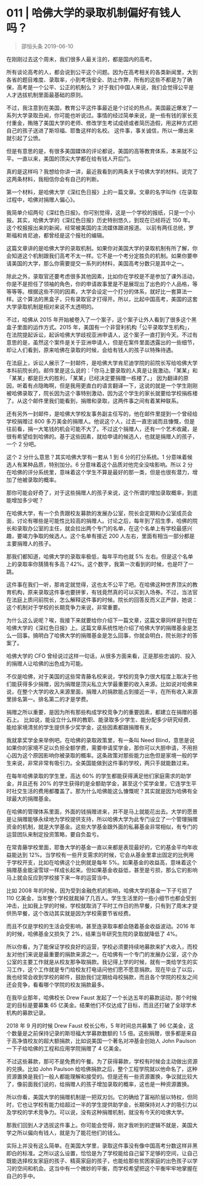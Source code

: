 # 011 | 哈佛大学的录取机制偏好有钱人吗？
> 邵恒头条
2019-06-10

在刚刚过去这个周末，我们很多人最关注的，都是国内的高考。

所有谈论高考的人，都会说到公平这个问题。因为在高考相关的各类新闻里，大到各省的题目难度、录取率，小到考场安全、防止作弊，所有的这些不都是为了确保，高考是一个公平、公正的机制么？ 对于我们中国人来说，我们会觉得公平是人才选拔机制里面最基础的原则。

不过，我注意到在美国，教育公平这件事最近是个讨论的热点。美国最近爆发了一系列大学录取丑闻，你可能也听说过。事情的经过简单来说，是一些有钱的家长支付重金，贿赂了美国大学的老师、修改学生考试成绩或者简历造假，用这种方式把自己的孩子送进了斯坦福、耶鲁这样的名校。 这件事，事关诚信，所以一爆出来就引起了公愤。

但是有意思的是，有很多美国媒体的评论都说，美国的高等教育体系，本来就不公平。一直以来，美国的顶尖大学都在给有钱人开后门。

真的是这样吗？我想给你讲一讲，最近我看到的两条关于哈佛大学的材料。说完了这两条材料，我相信你会有自己的判断。

第一个材料，是哈佛大学《深红色日报》上的一篇文章。文章的名字叫作《在录取过程中，哈佛对捐赠人偏心》。

我简单介绍两句《深红色日报》。你可别觉得，这是一个学校的报纸，只是一个小报。其实，哈佛大学的《深红色日报》历史特别悠久，到现在已经将近 150 年。这个校报报出来的新闻，经常被美国的主流媒体跟进报道。 以前有两任总统，罗斯福和肯尼迪，都曾经是这个报社的编辑。

这篇文章讲的是哈佛大学的录取机制。如果你对美国大学的录取机制有所了解，你会知道这个机制跟我们高考不太一样。它不是一个考分定胜负的机制。如果你要申请美国的大学，那么你需要提交一系列的材料，美国高考分数只是其中之一。

除此之外，录取官还要考虑很多其他因素，比如你在学校是不是参加了课外活动，你是不是担任了领袖的角色，你的申请故事里是不是展现出了出色的个人品格，等等等等。根据这些不同的因素，大学会设定一个打分的体系，就好比一套算法一样。这个算法的黑盒子，只有录取官才打得开。所以，比起中国高考，美国的这套大学录取机制是相对来说不太透明的。

不过，哈佛从 2015 年开始被卷入了一个案子，这个案子让外人看到了很多这个黑盒子里面的运作方式。2015 年，美国有一个非营利机构「公平录取学生机构」，在法院提起诉讼，起诉哈佛大学歧视亚洲申请人，这个案子一直打到今天。不过有意思的是，虽然这个案件是关于亚洲申请人，但是在案件里面透露出的一些细节，却让人们看到，原来哈佛在录取的时候，会给有钱人的孩子以特殊待遇。

在法庭上，诉讼人展示了一封邮件，是哈佛大学肯尼迪学院的前院长写给哈佛大学本科前院长的。邮件里是这么说的：「你马上要录取的人真是让我激动。「某某」和「某某」都是巨大的胜利，「某某」已经决定要捐赠一栋楼了。」 因为翻译的原因，听着有点隐晦啊，但是我用更直白的语言翻译一下，这说的就是一个学生刚刚被哈佛录取了，院长因为这个事特别激动，因为这个学生的家长就要给学校捐栋楼了。从这个邮件里我们能看到，捐赠和录取，这两件事之间有着某种联系。

还有另外一封邮件，是哈佛大学校友事务副主任写的，他在邮件里提到一个曾经给学校捐赠过 800 多万美金的捐赠人。他说这个人，过去一直忠诚而且慷慨，但是往前看，捐一大笔钱的机会可能不大了。不过这个捐赠人，还有一个艺术收藏，是很有希望给到哈佛的。基于这些因素，就给申请的候选人，也就是捐赠人的孩子，一个 2 分吧。

这个 2 分什么意思？其实哈佛大学有一套从 1 到 6 分的打分系统。1 分意味着候选人有某种品质，特别加分。6 分意味着这个品质对他完全没啥影响。所以 2 分在哈佛的评分系统里，意味着这个学生不算是最好的那一类，但是也很有潜力，增加了他被录取的概率。

那你可能会好奇了，对于这些捐赠人的孩子来说，这个所谓的增加录取概率，到底能增加多少呢？

在哈佛大学，有一个负责跟校友募款的发展办公室，院长会定期和办公室成员会面，讨论有哪些是可能性比较高的捐赠人。讨论之后，每年到了招生季，哈佛的院长和录取办公室的主任，就会拉出两个专门的名单，在这个名单上有学校最感兴趣，要竭力争取的候选人。这个名单有接近 200 人左右，里面有相当一部分都是主要捐赠人的孩子。

那我们都知道，哈佛大学的录取率极低，每年平均也就 5% 左右。但是这个名单上的录取率你猜猜有多高？42%。这个数字，我第一次看到的时候，也是吓了一跳。

这件事在我们一听，那肯定就觉得，这也太不公平了吧。在哈佛这种世界顶尖的教育机构，原来录取这件事也要拼爹，有钱竟然真的可以买到入场券。不过，当法官在法庭上质问前院长，怎么解释这件事的时候。院长的回答反而义正严辞，她说：这个机制对于学校的长期竞争力来说，非常重要。

为什么这么说呢？唉，我接下来就要给你介绍下一篇文章，这篇文章同样是刊登在哈佛大学的《深红色日报》上。这篇文章系统性地介绍了哈佛大学的捐赠基金是怎么一回事。搞明白了哈佛大学的捐赠基金是怎么回事，你就会明白，院长刚才的答案了。

哈佛大学的 CFO 曾经说过这样一句话，从很多方面来看，正是那些忠诚的、投入的捐赠人让哈佛的出色成为可能。

不仅是哈佛，对于美国的这些常青藤名校来说，学校的竞争力很大程度上取决于他们能获得多少捐赠，因为捐赠是顶尖私立大学最重要的收入来源。比如说对哈佛来说，在整个大学的收入来源里面，捐赠人的捐款能占到接近一半，在所有收入来源里排名第一。排名第二的才是学费。

捐赠之所以重要，是因为所有那些构成学校竞争力的重要因素，都建立在捐赠的基石上。 比如说，能设立什么样的教职、能录取多少学生、能分配多少研究经费、能给家境清贫的学生提供多少奖学金，这些因素都跟捐赠有关。

我就拿奖学金来举例吧。在哈佛的录取政策里，有一条叫 Need Blind，意思是说如果你的家境不足以负担全额学费，需要申请奖学金，那你可以大胆申请，不用担心因为这个原因影响你被录取的概率。这条政策对那些能力出色但是家境一般的学生来说，非常非常有吸引力。全美国能做到这件事的学校，两只手就能数过来。

在每年哈佛录取的学生里，高达 60% 的学生都能获得满足他们家庭需求的助学金，并且还有 20% 的学生获得的是全额助学金，甚至这个奖学金里，它连学生平时社交生活的费用都覆盖了。那为什么哈佛能这么慷慨呢？其实就是因为哈佛有全球最大的捐赠基金。

在哈佛的管理体系里面，外面的钱捐赠进来，并不是马上就能花出去。大学的愿景是让捐赠能够永续地为学校提供支持，所以哈佛大学为此专门设立了一个管理捐赠资金的机制，就是大学基金。这些大学基金跟外面的私募基金非常相似，有专门的运营团队来制定投资策略，要自负盈亏。

在常青藤学校里面，耶鲁大学的基金一直以来都是表现最好的，它的基金平均年收益能达到 12%。当学校有一些开支需求的时候，它会从基金里拿出固定的比例用于学校开支，比如在哈佛这个比例就是每年 5%。如果基金的收益高，意味着这个捐赠基金能滚雪球一样成长起来。但如果基金收益低，甚至是亏损，那么它的影响马上就会反应到学校接下来一年的运营当中。

比如 2008 年的时候，因为受到金融危机的影响，哈佛大学的基金一下子亏损了 110 亿美金，当年整个学校就裁掉了几百人。学生生活里的一些小细节也都会受到冲击，比如我上学的时候，学校就取消了平时工作日的热早餐，只有到了周末才提供热早餐，这个改动其实就是因为学校需要节省经费。

而且不仅是学校的生活会受影响，甚至连录取率都会随着基金收益波动。2016 年的时候，哈佛基金又损失了 2%，结果当年研究生院的录取就降低了 4%。

所以你看，为了能保证学校良好的运营，学校必须要持续地募款来扩大收入，而校友对他们来说是最重要的捐款来源之一。在哈佛有一个专门的发展办公室，这个办公室的主要工作就是从校友那争取捐款。我记得上学的时候，就有一类给学生的实习工作，这个工作就是专门给校友打电话问他们愿不愿意捐款。现在毕业了以后，我也经常会收到学校的邮件，鼓励我们定期给母校捐款，而且各个学院的校友之间还会竞争，看看哪个学院的校友捐款最多。

在我毕业那年，哈佛校长 Drew Faust 发起了一个长达五年的募款运动，那个时候定的目标是要募集 65 亿美金。结果他们不仅达成了目标，而且还打破了全球学术机构的募款记录。

2018 年 9 月的时候 Drew Faust 校长公布，5 年时间总共募集了 96 亿美金，这个数量是之前保持记录的斯坦福大学募款数额的 1.5 倍。这些捐赠，很多都是来自于高净值校友的超大额捐款，比如说美国一个著名对冲基金创始人 John Paulson 一下子给哈佛的工程和应用学院捐赠了 4 亿美金。 

不过这些募款，那可不是免费的午餐。为了获得募款，学校有时候会主动做出资源的兑换。比如 John Paulson 给哈佛捐款之后，整个工程学院就以他命名了，这种资源置换是我们一般人都能理解和接受的。但是还有一些资源置换，争议就比较大了，像前面我们说的，给捐赠人的孩子增加录取的概率，这也是一种资源置换。

所以你看，美国大学的捐赠机制是一把双刃剑。它的确给了富裕阶层以特权，但同时，它也让学校有能力给超过一半的学生提供助学金，长期保持对人才的吸引力以及学校的学术竞争力。可以说，没有这种捐赠机制，就没有今天的哈佛大学。

那我们回到人才选拔这件事上。你可能会觉得，刚才我听到的逻辑不就是，美国大学之所以偏向有钱人，就是为了能花他们的钱么。

实际上并没有这么简单。在美国大学里，录取这件事没有像中国高考分数这样非黑即白的标准。之所以这么设置，恰恰是为了学校能给自己留下足够的空间，让自己既能选择校友家庭的孩子、精英家庭的孩子，也能给那些贫困家庭的出色孩子以学习的空间和机会。这当中有一个微妙的平衡，而学校希望把这个平衡牢牢地掌握在自己的手中。
